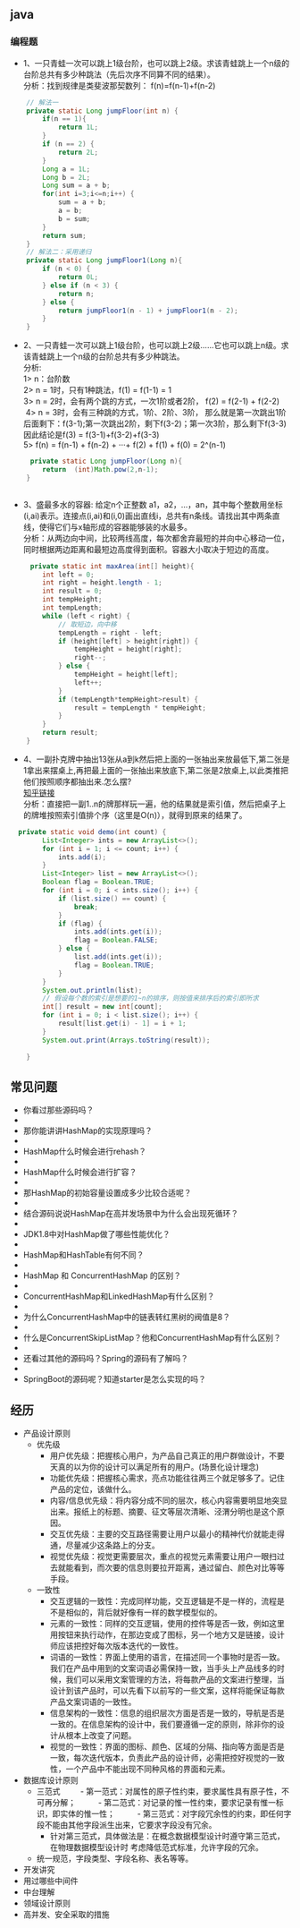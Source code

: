 ## java

### 编程题
- 1、一只青蛙一次可以跳上1级台阶，也可以跳上2级。求该青蛙跳上一个n级的台阶总共有多少种跳法（先后次序不同算不同的结果）。    
分析：找到规律是类斐波那契数列： f(n)=f(n-1)+f(n-2)
```java
    // 解法一
    private static Long jumpFloor(int n) {
        if(n == 1){
            return 1L;
        }
        if (n == 2) {
            return 2L;
        }
        Long a = 1L;
        Long b = 2L;
        Long sum = a + b;
        for(int i=3;i<=n;i++) {
            sum = a + b;
            a = b;
            b = sum;
        }
        return sum;
    }
    // 解法二：采用递归
    private static Long jumpFloor1(Long n){
        if (n < 0) {
            return 0L;
        } else if (n < 3) {
            return n;
        } else {
            return jumpFloor1(n - 1) + jumpFloor1(n - 2);
        }
    }
```

- 2、一只青蛙一次可以跳上1级台阶，也可以跳上2级……它也可以跳上n级。求该青蛙跳上一个n级的台阶总共有多少种跳法。  
分析:    
 1> n：台阶数     
 2> n = 1时，只有1种跳法，f(1) = f(1-1) = 1    
 3> n = 2时，会有两个跳的方式，一次1阶或者2阶， f(2) = f(2-1) + f(2-2)         
 4> n = 3时，会有三种跳的方式，1阶、2阶、3阶，
    那么就是第一次跳出1阶后面剩下：f(3-1);第一次跳出2阶，剩下f(3-2)；第一次3阶，那么剩下f(3-3)         因此结论是f(3) = f(3-1)+f(3-2)+f(3-3)         
 5> f(n)  = f(n-1) + f(n-2) + ···+ f(2) + f(1) + f(0) = 2^(n-1)           
```java
     private static Long jumpFloor(Long n){
        return  (int)Math.pow(2,n-1);
    }
       
```

- 3、盛最多水的容器: 给定n个正整数 a1，a2，...，an，其中每个整数用坐标(i,ai)表示。连接点(i,ai)和(i,0)画出直线i，总共有n条线。请找出其中两条直线，使得它们与x轴形成的容器能够装的水最多。     
    分析：从两边向中间，比较两线高度，每次都舍弃最短的并向中心移动一位，同时根据两边距离和最短边高度得到面积。容器大小取决于短边的高度。
```java
     private static int maxArea(int[] height){
        int left = 0;
        int right = height.length - 1;
        int result = 0;
        int tempHeight;
        int tempLength;
        while (left < right) {
            // 取短边，向中移
            tempLength = right - left;
            if (height[left] > height[right]) {
                tempHeight = height[right];
                right--;
            } else {
                tempHeight = height[left];
                left++;
            }
            if (tempLength*tempHeight>result) {
                result = tempLength * tempHeight;
            }
        }
        return result;
    }
```

- 4、一副扑克牌中抽出13张从a到k然后把上面的一张抽出来放最低下,第二张是1拿出来摆桌上,再把最上面的一张抽出来放底下,第二张是2放桌上,以此类推把他们按照顺序都抽出来.怎么摆?     
    [知乎链接](https://zhuanlan.zhihu.com/p/38850888)    
    分析：直接把一副1..n的牌那样玩一遍，他的结果就是索引值，然后把桌子上的牌堆按照索引值排个序（这里是O(n)），就得到原来的结果了。
```java
  private static void demo(int count) {
        List<Integer> ints = new ArrayList<>();
        for (int i = 1; i <= count; i++) {
            ints.add(i);
        }
        List<Integer> list = new ArrayList<>();
        Boolean flag = Boolean.TRUE;
        for (int i = 0; i < ints.size(); i++) {
            if (list.size() == count) {
                break;
            }
            if (flag) {
                ints.add(ints.get(i));
                flag = Boolean.FALSE;
            } else {
                list.add(ints.get(i));
                flag = Boolean.TRUE;
            }
        }
        System.out.println(list);
        // 假设每个数的索引是想要的1~n的排序，则按值来排序后的索引即所求
        int[] result = new int[count];
        for (int i = 0; i < list.size(); i++) {
            result[list.get(i) - 1] = i + 1;
        }
        System.out.print(Arrays.toString(result));
        
    }
```

## 常见问题
- 你看过那些源码吗？ 
- 
- 那你能讲讲HashMap的实现原理吗？ 
- 
- HashMap什么时候会进行rehash？
- 
- HashMap什么时候会进行扩容？ 
- 
- 那HashMap的初始容量设置成多少比较合适呢？ 
- 
- 结合源码说说HashMap在高并发场景中为什么会出现死循环？ 
- 
- JDK1.8中对HashMap做了哪些性能优化？ 
- 
- HashMap和HashTable有何不同？ 
- 
- HashMap 和 ConcurrentHashMap 的区别？ 
- 
- ConcurrentHashMap和LinkedHashMap有什么区别？ 
- 
- 为什么ConcurrentHashMap中的链表转红黑树的阀值是8？ 
- 
- 什么是ConcurrentSkipListMap？他和ConcurrentHashMap有什么区别？ 
- 
- 还看过其他的源码吗？Spring的源码有了解吗？ 
- 
- SpringBoot的源码呢？知道starter是怎么实现的吗？

## 经历
- 产品设计原则
    - 优先级
        - 用户优先级：把握核心用户，为产品自己真正的用户群做设计，不要天真的以为你的设计可以满足所有的用户。(场景化设计理念)
        - 功能优先级：把握核心需求，亮点功能往往两三个就足够多了。记住产品的定位，该做什么。
        - 内容/信息优先级：将内容分成不同的层次，核心内容需要明显地突显出来。报纸上的标题、摘要、征文等层次清晰、泾渭分明也是这个原因。
        - 交互优先级：主要的交互路径需要让用户以最小的精神代价就能走得通，尽量减少这条路上的分支。
        - 视觉优先级：视觉更需要层次，重点的视觉元素需要让用户一眼扫过去就能看到，而次要的信息则要拉开距离，通过留白、颜色对比等等手段。
    - 一致性
        - 交互逻辑的一致性：完成同样功能，交互逻辑是不是一样的，流程是不是相似的，背后就好像有一样的数学模型似的。
        - 元素的一致性：同样的交互逻辑，使用的控件等是否一致，例如这里用按钮来执行动作，在那边变成了图标，另一个地方又是链接，设计师应该把控好每次版本迭代的一致性。
        - 词语的一致性：界面上使用的语言，在描述同一个事物时是否一致。我们在产品中用到的文案词语必需保持一致，当手头上产品线多的时候，我们可以采用文案管理的方法，将每款产品的文案进行整理，当设计到该产品时，可以先看下以前写的一些文案，这样将能保证每款产品文案词语的一致性。
        - 信息架构的一致性：信息的组织层次方面是否是一致的，导航是否是一致的。在信息架构的设计中，我们要遵循一定的原则，除非你的设计从根本上改变了问题。
        - 视觉的一致性：界面的图标、颜色、区域的分隔、指向等方面是否是一致，每次迭代版本，负责此产品的设计师，必需把控好视觉的一致性，一个产品中不能出现不同种风格的界面和元素。
- 数据库设计原则
    - 三范式
　　    - 第一范式：对属性的原子性约束，要求属性具有原子性，不可再分解； 
　　    - 第二范式：对记录的惟一性约束，要求记录有惟一标识，即实体的惟一性； 
　　    - 第三范式：对字段冗余性的约束，即任何字段不能由其他字段派生出来，它要求字段没有冗余。 
        - 针对第三范式，具体做法是：在概念数据模型设计时遵守第三范式，在物理数据模型设计时
考虑降低范式标准，允许字段的冗余。 
    - 统一规范，字段类型、字段名称、表名等等。
- 开发讲究
- 用过哪些中间件
- 中台理解
- 领域设计原则
- 高并发、安全采取的措施

